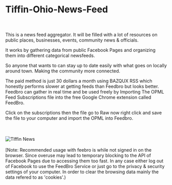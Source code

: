 # Tiffin-Ohio-News-Feed
<br></br>
This is a news feed aggregator. It will be filled with a lot of resources on public places, businesses, events, community news &amp; officials. 

It works by gathering data from public Facebook Pages and organizing them into different categorical newsfeeds. 

So anyone that wants to can stay up to date easily with what goes on locally around town. Making the community more connected. 

The paid method is just 30 dollars a month using BAZQUX RSS which honestly performs slower at getting feeds than Feedbro but looks better.
Feedbro can gather in real time and be used freely by Importing The OPML Feed Subscriptions file into the free Google Chrome extension called FeedBro.

Click on the subscriptions then the file go to Raw now right click and save the file to your computer and import the OPML into Feedbro.

<br></br>
![TIffin News](https://user-images.githubusercontent.com/54013691/191852280-af548da6-ccff-4e3e-9b6e-43f9d137b500.png)
<br></br>
[Note: Recommended usage with feebro is while not signed in on the browser. Since overuse may lead to temporary blocking to the API of Facebook Pages due to accessing them too fast. In any case either log out of Facebook to use the FeedBro Service or just go to the privacy & security settings of your computer. In order to clear the browsing data mainly the data refered to as 'cookies'.)


